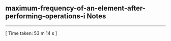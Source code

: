 <h2>maximum-frequency-of-an-element-after-performing-operations-i Notes</h2><hr>[ Time taken: 53 m 14 s ]